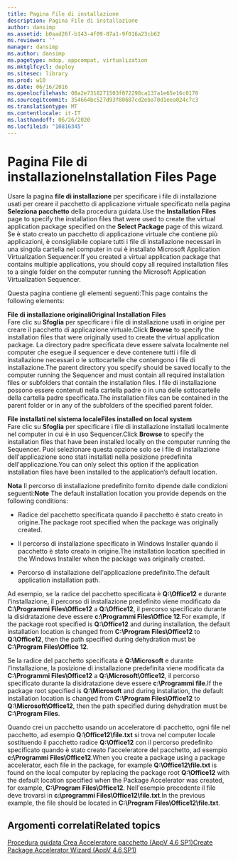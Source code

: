```yaml
---
title: Pagina File di installazione
description: Pagina File di installazione
author: dansimp
ms.assetid: b0aad26f-b143-4f09-87a1-9f016a23cb62
ms.reviewer: ''
manager: dansimp
ms.author: dansimp
ms.pagetype: mdop, appcompat, virtualization
ms.mktglfcycl: deploy
ms.sitesec: library
ms.prod: w10
ms.date: 06/16/2016
ms.openlocfilehash: 08a2e7318271503f072298ca137a1e65e16c0178
ms.sourcegitcommit: 354664bc527d93f80687cd2eba70d1eea024c7c3
ms.translationtype: MT
ms.contentlocale: it-IT
ms.lasthandoff: 06/26/2020
ms.locfileid: "10816345"
---
```

# <span data-ttu-id="d2ca4-103">Pagina File di installazione</span><span class="sxs-lookup"><span data-stu-id="d2ca4-103">Installation Files Page</span></span>


<span data-ttu-id="d2ca4-104">Usare la pagina **file di installazione** per specificare i file di installazione usati per creare il pacchetto di applicazione virtuale specificato nella pagina **Seleziona pacchetto** della procedura guidata.</span><span class="sxs-lookup"><span data-stu-id="d2ca4-104">Use the **Installation Files** page to specify the installation files that were used to create the virtual application package specified on the **Select Package** page of this wizard.</span></span> <span data-ttu-id="d2ca4-105">Se è stato creato un pacchetto di applicazione virtuale che contiene più applicazioni, è consigliabile copiare tutti i file di installazione necessari in una singola cartella nel computer in cui è installato Microsoft Application Virtualization Sequencer.</span><span class="sxs-lookup"><span data-stu-id="d2ca4-105">If you created a virtual application package that contains multiple applications, you should copy all required installation files to a single folder on the computer running the Microsoft Application Virtualization Sequencer.</span></span>

<span data-ttu-id="d2ca4-106">Questa pagina contiene gli elementi seguenti:</span><span class="sxs-lookup"><span data-stu-id="d2ca4-106">This page contains the following elements:</span></span>

<a href="" id="original-installation-files"></a>**<span data-ttu-id="d2ca4-107">File di installazione originali</span><span class="sxs-lookup"><span data-stu-id="d2ca4-107">Original Installation Files</span></span>**  
<span data-ttu-id="d2ca4-108">Fare clic su **Sfoglia** per specificare i file di installazione usati in origine per creare il pacchetto di applicazione virtuale.</span><span class="sxs-lookup"><span data-stu-id="d2ca4-108">Click **Browse** to specify the installation files that were originally used to create the virtual application package.</span></span> <span data-ttu-id="d2ca4-109">La directory padre specificata deve essere salvata localmente nel computer che esegue il sequencer e deve contenere tutti i file di installazione necessari o le sottocartelle che contengono i file di installazione.</span><span class="sxs-lookup"><span data-stu-id="d2ca4-109">The parent directory you specify should be saved locally to the computer running the Sequencer and must contain all required installation files or subfolders that contain the installation files.</span></span> <span data-ttu-id="d2ca4-110">I file di installazione possono essere contenuti nella cartella padre o in una delle sottocartelle della cartella padre specificata.</span><span class="sxs-lookup"><span data-stu-id="d2ca4-110">The installation files can be contained in the parent folder or in any of the subfolders of the specified parent folder.</span></span>

<a href="" id="files-installed-on-local-system"></a>**<span data-ttu-id="d2ca4-111">File installati nel sistema locale</span><span class="sxs-lookup"><span data-stu-id="d2ca4-111">Files installed on local system</span></span>**  
<span data-ttu-id="d2ca4-112">Fare clic su **Sfoglia** per specificare i file di installazione installati localmente nel computer in cui è in uso Sequencer.</span><span class="sxs-lookup"><span data-stu-id="d2ca4-112">Click **Browse** to specify the installation files that have been installed locally on the computer running the Sequencer.</span></span> <span data-ttu-id="d2ca4-113">Puoi selezionare questa opzione solo se i file di installazione dell'applicazione sono stati installati nella posizione predefinita dell'applicazione.</span><span class="sxs-lookup"><span data-stu-id="d2ca4-113">You can only select this option if the application installation files have been installed to the application’s default location.</span></span>

<span data-ttu-id="d2ca4-114">**Nota**  Il percorso di installazione predefinito fornito dipende dalle condizioni seguenti:</span><span class="sxs-lookup"><span data-stu-id="d2ca4-114">**Note** The default installation location you provide depends on the following conditions:</span></span>

 

-   <span data-ttu-id="d2ca4-115">Radice del pacchetto specificata quando il pacchetto è stato creato in origine.</span><span class="sxs-lookup"><span data-stu-id="d2ca4-115">The package root specified when the package was originally created.</span></span>

-   <span data-ttu-id="d2ca4-116">Il percorso di installazione specificato in Windows Installer quando il pacchetto è stato creato in origine.</span><span class="sxs-lookup"><span data-stu-id="d2ca4-116">The installation location specified in the Windows Installer when the package was originally created.</span></span>

-   <span data-ttu-id="d2ca4-117">Percorso di installazione dell'applicazione predefinito.</span><span class="sxs-lookup"><span data-stu-id="d2ca4-117">The default application installation path.</span></span>

<span data-ttu-id="d2ca4-118">Ad esempio, se la radice del pacchetto specificata è **Q:\\Office12** e durante l'installazione, il percorso di installazione predefinito viene modificato da **C:\\Programmi Files\\Office12** a **Q:\\Office12**, il percorso specificato durante la disidratazione deve essere **c:\\Programmi Files\\Office 12**.</span><span class="sxs-lookup"><span data-stu-id="d2ca4-118">For example, if the package root specified is **Q:\\Office12** and during installation, the default installation location is changed from **C:\\Program Files\\Office12** to **Q:\\Office12**, then the path specified during dehydration must be **C:\\Program Files\\Office 12**.</span></span>

<span data-ttu-id="d2ca4-119">Se la radice del pacchetto specificata è **Q:\\Microsoft** e durante l'installazione, la posizione di installazione predefinita viene modificata da **C:\\Programmi Files\\Office12** a **Q:\\Microsoft\\Office12**, il percorso specificato durante la disidratazione deve essere **c:\\Programmi file**.</span><span class="sxs-lookup"><span data-stu-id="d2ca4-119">If the package root specified is **Q:\\Microsoft** and during installation, the default installation location is changed from **C:\\Program Files\\Office12** to **Q:\\Microsoft\\Office12**, then the path specified during dehydration must be **C:\\Program Files**.</span></span>

<span data-ttu-id="d2ca4-120">Quando crei un pacchetto usando un acceleratore di pacchetto, ogni file nel pacchetto, ad esempio **Q:\\Office12\\file.txt** si trova nel computer locale sostituendo il pacchetto radice **Q:\\Office12** con il percorso predefinito specificato quando è stato creato l'acceleratore del pacchetto, ad esempio **c:\\Programmi Files\\Office12**.</span><span class="sxs-lookup"><span data-stu-id="d2ca4-120">When you create a package using a package accelerator, each file in the package, for example **Q:\\Office12\\file.txt** is found on the local computer by replacing the package root **Q:\\Office12** with the default location specified when the Package Accelerator was created, for example, **C:\\Program Files\\Office12**.</span></span> <span data-ttu-id="d2ca4-121">Nell'esempio precedente il file deve trovarsi in **c:\\programmi Files\\Office12\\file.txt**.</span><span class="sxs-lookup"><span data-stu-id="d2ca4-121">In the previous example, the file should be located in **C:\\Program Files\\Office12\\file.txt**.</span></span>

## <span data-ttu-id="d2ca4-122">Argomenti correlati</span><span class="sxs-lookup"><span data-stu-id="d2ca4-122">Related topics</span></span>


[<span data-ttu-id="d2ca4-123">Procedura guidata Crea Acceleratore pacchetto (AppV 4.6 SP1)</span><span class="sxs-lookup"><span data-stu-id="d2ca4-123">Create Package Accelerator Wizard (AppV 4.6 SP1)</span></span>](create-package-accelerator-wizard--appv-46-sp1-.md)

 

 





